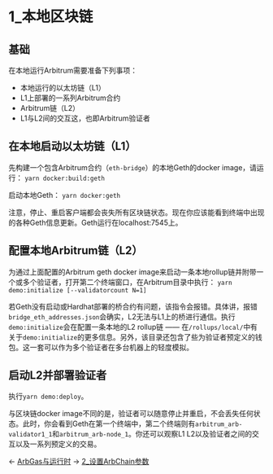# 1_本地区块链


## 基础
在本地运行Arbitrum需要准备下列事项：
* 本地运行的以太坊链（L1）
* L1上部署的一系列Arbitrum合约
* Arbitrum链（L2）
* L1与L2间的交互这，也即Arbitrum验证者

## 在本地启动以太坊链（L1）
先构建一个包含Arbitrum合约（`eth-bridge`）的本地Geth的docker image，请运行：
`yarn docker:build:geth`

启动本地Geth：
`yarn docker:geth`

注意，停止、重启客户端都会丧失所有区块链状态。现在你应该能看到终端中出现的各种Geth信息更新。Geth运行在localhost:7545上。

## 配置本地Arbitrum链（L2）
为通过上面配置的Arbitrum geth docker image来启动一条本地rollup链并附带一个或多个验证者，打开第二个终端窗口，在Arbitrum目录中执行：
`yarn demo:initialize [--validatorcount N=1]`

若Geth没有启动或Hardhat部署的桥合约有问题，该指令会报错。具体讲，报错`bridge_eth_addresses.json`会确实，L2无法与L1上的桥进行通信。执行`demo:initialize`会在配置一条本地的L2 rollup链 —— 在`/rollups/local/`中有关于`demo:initialize`的更多信息。另外，该目录还包含了些为验证者预定义的钱包。这一套可以作为多个验证者在多台机器上的轻度模拟。

## 启动L2并部署验证者
执行`yarn demo:deploy`。

与区块链docker image不同的是，验证者可以随意停止并重启，不会丢失任何状态。此时，你会看到Geth在第一个终端中，第二个终端则有`arbitrum_arb-validator1_1`和`arbitrum_arb-node_1`。你还可以观察L1 L2以及验证者之间的交互以及一系列预定义的交易。


← [ArbGas与运行时](../5_与以太坊相比的不同点/5_ArbGas与运行时.md)
→ [2_设置ArbChain参数](2_设置ArbChain参数.md)



